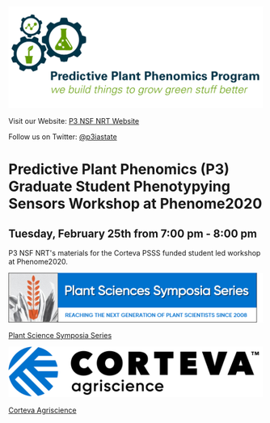 ![](./P3_Logo.jpg)

Visit our Website: [P3 NSF NRT Website](https://www.predictivephenomicsinplants.iastate.edu/)

Follow us on Twitter: [@p3iastate](https://twitter.com/p3iastate?ref_src=twsrc%5Etfw%7Ctwcamp%5Eembeddedtimeline%7Ctwterm%5Eprofile%3Ap3iastate&ref_url=https%3A%2F%2Fwww.predictivephenomicsinplants.iastate.edu%2F)

#  Predictive Plant Phenomics (P3) Graduate Student Phenotypying Sensors Workshop at Phenome2020

## Tuesday, February 25th from 7:00 pm - 8:00 pm

P3 NSF NRT's materials for the Corteva PSSS funded student led workshop at Phenome2020.

![](./PSSS_Logo.png)

[Plant Science Symposia Series](https://www.corteva.com/our-impact/innovation/symposiaseries.html)

![](./Corteva_Logo.png)

[Corteva Agriscience](https://www.corteva.com/)
